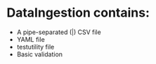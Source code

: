 # DataIngestion contains:
-  A pipe-separated (|) CSV file
- YAML file
- testutility file
- Basic validation
